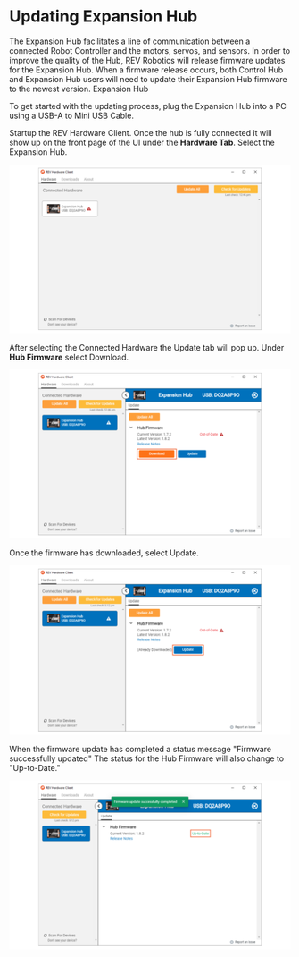 # Updating Expansion Hub

The Expansion Hub facilitates a line of communication between a connected Robot Controller and the motors, servos, and sensors. In order to improve the quality of the Hub, REV Robotics will release firmware updates for the Expansion Hub. When a firmware release occurs, both Control Hub and Expansion Hub users will need to update their Expansion Hub firmware to the newest version. Expansion Hub

To get started with the updating process, plug the Expansion Hub into a PC using a USB-A to Mini USB Cable.

Startup the REV Hardware Client. Once the hub is fully connected it will show up on the front page of the UI under the **Hardware Tab**. Select the Expansion Hub.

![](../.gitbook/assets/eh-firmware-open-page.svg)

After selecting the Connected Hardware the Update tab will pop up. Under **Hub Firmware** select Download.

![](../.gitbook/assets/eh-firmware-download.svg)

Once the firmware has downloaded, select Update.

![](../.gitbook/assets/eh-firmware-update.svg)

When the firmware update has completed a status message "Firmware successfully updated" The status for the Hub Firmware will also change to "Up-to-Date."

![](../.gitbook/assets/eh-firmware-complete.svg)
